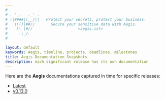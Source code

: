 ```yaml
---
#
# .-'_.---._'-.
# ||####|(__)||   Protect your secrets, protect your business.
#   \\()|##//       Secure your sensitive data with Aegis.
#    \\ |#//                    <aegis.ist>
#     .\_/.
#

layout: default
keywords: Aegis, timeline, projects, deadlines, milestones
title: Aegis Documentation Snapshots
description: each significant release has its own documentation
---
```


Here are the **Aegis** documentations captured in time for specific releases:

* [Latest](https://aegis.ist/)
* [v0.13.0](https://aegis.ist/versions/v0.13.0)